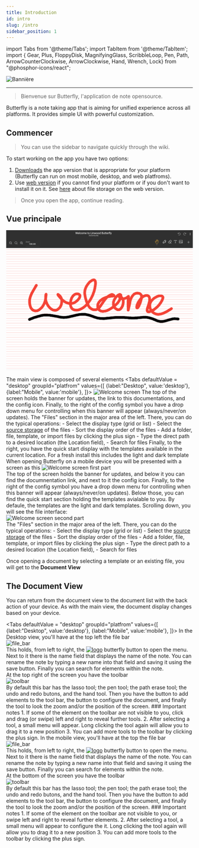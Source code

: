 ```yaml
---
title: Introduction
id: intro
slug: /intro
sidebar_position: 1
---
```


import Tabs from '@theme/Tabs';
import TabItem from '@theme/TabItem';
import { Gear, Plus, FloppyDisk, MagnifyingGlass, ScribbleLoop, Pen, Path, ArrowCounterClockwise, ArrowClockwise, Hand, Wrench, Lock} from "@phosphor-icons/react";

![Bannière](/img/banner.png)

---

> Bienvenue sur Butterfly, l'application de note opensource.

Butterfly is a note taking app that is aiming for unified experience across all platforms. It provides simple UI with powerful customization.

## Commencer

> You can use the sidebar to navigate quickly through the wiki.


To start working on the app you have two options:
1. [Downloads](/downloads) the app version that is appropriate for your platform (Butterfly can run on most mobile, desktop, and web platfroms).
2. Use [web version](https://butterfly.linwood.dev) if you cannot find your platform or if you don't want to install it on it. See [here](storage#web) about file storage on the web version.

> Once you open the app, continue reading.



## Vue principale

![Vue principale](main.png)

The main view is composed of several elements
<Tabs
    defaultValue = "desktop"
    groupId="platfrom"
        values={[
        {label:"Desktop", value:'desktop'},
 {label:"Mobile", value:'mobile'},
 ]}>
    <TabItem value="desktop">
        ![Welcome screen](/img/welcome_screen_desktop.png)
        The top of the screen holds the banner for updates, the link to this documentations, and the <Gear/> config icon. Finally, to the right of the <Gear/> config symbol you have a drop down menu for controlling when this banner will appear (always/never/on updates).
        The "Files" section in the major area of the left. There, you can do the typical operations:
            - Select the display type (grid or list)
            - Select the [source storage](storage) of the files
            - Sort the display order of the files
            - Add a folder, file, template, or import files by clicking the <Plus/> plus sign
            - Type the direct path to a desired location (the Location field),
            - Search for files
        Finally, to the right, you have the quick start display with the templates available in the current location. For a fresh install this includes the light and dark template
    </TabItem>
    <TabItem value="mobile">
        When opening Butterfly on a mobile device you will be presented with a screen as this
        ![Welcome screen first part](/img/welcome_screen_mobile_1.png)   
        The top of the screen holds the banner for updates, and below it you can find the documnentation link, and next to it the <Gear/> config icon. Finally, to the right of the <Gear/> config symbol you have a drop down menu for controlling when this banner will appear (always/never/on updates).
        Below those, you can find the quick start section holding the templates avialable to you. By defaule, the templates are the light and dark templates. 
        Scrolling down, you will see the file interface:
        \
        ![Welcome screen second part](/img/welcome_screen_mobile_2.png)  
        The "Files" section in the major area of the left. There, you can do the typical operations:
        - Select the display type (grid or list)
        - Select the [source storage](storage) of the files
        - Sort the display order of the files
        - Add a folder, file, template, or import files by clicking the <Plus/> plus sign
        - Type the direct path to a desired location (the Location field),
        - Search for files
    </TabItem>
</Tabs>

Once opening a document by selecting a template or an existing file, you will get to the **Document View**

## The Document View

You can return from the document view to the document list with the back action of your device. As with the main view, the document display changes based on your device. 

<Tabs
    defaultValue = "desktop"
    groupId="platfrom"
        values={[
        {label:"Desktop", value:'desktop'},
 {label:"Mobile", value:'mobile'},
 ]}>
    <TabItem value="desktop">
        In the Desktop view, you'll have at the top left the file bar\
        ![file_bar](/img/document_view_file_bar.png)\
        This holds, from left to right, the 
        [<img alt="logo" src="/img/logo.png" width="16"/>](/img/logo.png)
        butterfly button to open the menu. Next to it there is the name field that displays the name of the note. You can rename the note by typing a new name into that field and saving it using the <FloppyDisk/> save button. Finally you can <MagnifyingGlass/> search for elements within the note.
        \
        At the top right of the screen you have the toolbar\
        ![toolbar](/img/document_view_toolbar.png)\
        By default this bar has the <ScribbleLoop/> lasso tool; the <Pen/> pen tool; the <Path/> path erase tool; the <ArrowCounterClockwise/> undo and <ArrowClockwise/> redo butons, and the <Hand/> hand tool. Then you have the <Plus/> button to add elements to the tool bar, the <Wrench/> button to configure the document, and finally the <Lock/> tool to look the zoom and/or the position of the screen. 
        ### Important notes
        1. If some of the element on the toolbar are not visible to you, click and drag (or swipe) left and right to reveal further tools. 
        2. After selecting a tool, a small menu will appear. Long clicking the tool again will allow you to drag it to a new position
        3. You can add more tools to the toolbar by clicking the <Plus/> plus sign. 
    </TabItem>
    <TabItem value="mobile">
        In the mobile view, you'll have at the top the file bar\
        ![file_bar](/img/document_view_file_bar.png)\
        This holds, from left to right, the 
        [<img alt="logo" src="/img/logo.png" width="16"/>](/img/logo.png)
        butterfly button to open the menu. Next to it there is the name field that displays the name of the note. You can rename the note by typing a new name into that field and saving it using the <FloppyDisk/> save button. Finally you can <MagnifyingGlass/> search for elements within the note.
        \
        At the bottom of the screen you have the toolbar\
        ![toolbar](/img/document_view_toolbar.png)\
        By default this bar has the <ScribbleLoop/> lasso tool; the <Pen/> pen tool; the <Path/> path erase tool; the <ArrowCounterClockwise/> undo and <ArrowClockwise/> redo butons, and the <Hand/> hand tool. Then you have the <Plus/> button to add elements to the tool bar, the <Wrench/> button to configure the document, and finally the <Lock/> tool to look the zoom and/or the position of the screen. 
        ### Important notes
        1. If some of the element on the toolbar are not visible to you, or swipe left and right to reveal further elements. 
        2. After selecting a tool, a small menu will appear to configure the it. Long clicking the tool again will allow you to drag it to a new position
        3. You can add more tools to the toolbar by clicking the <Plus/> plus sign. 
    </TabItem>
</Tabs>
	

